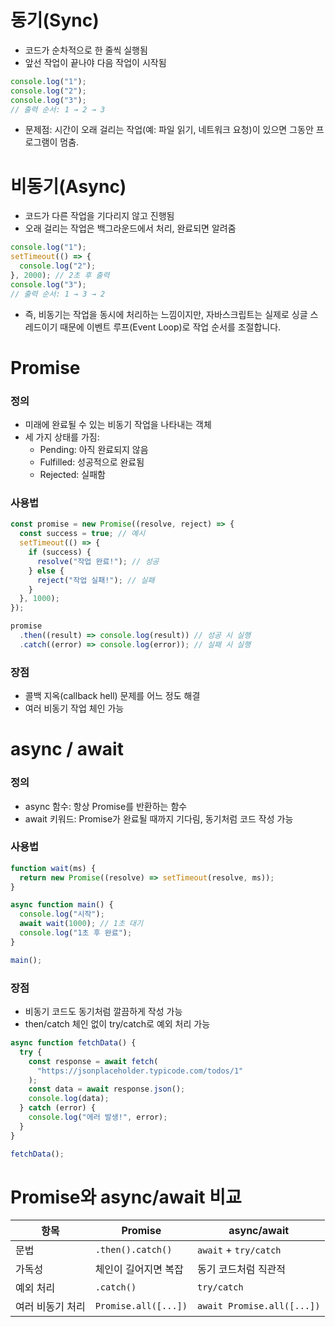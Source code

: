 # 동기(Sync)

- 코드가 순차적으로 한 줄씩 실행됨
- 앞선 작업이 끝나야 다음 작업이 시작됨

```js
console.log("1");
console.log("2");
console.log("3");
// 출력 순서: 1 → 2 → 3
```

- 문제점: 시간이 오래 걸리는 작업(예: 파일 읽기, 네트워크 요청)이 있으면 그동안 프로그램이 멈춤.

# 비동기(Async)

- 코드가 다른 작업을 기다리지 않고 진행됨
- 오래 걸리는 작업은 백그라운드에서 처리, 완료되면 알려줌

```js
console.log("1");
setTimeout(() => {
  console.log("2");
}, 2000); // 2초 후 출력
console.log("3");
// 출력 순서: 1 → 3 → 2
```

- 즉, 비동기는 작업을 동시에 처리하는 느낌이지만, 자바스크립트는 실제로 싱글 스레드이기 때문에 이벤트 루프(Event Loop)로 작업 순서를 조절합니다.

# Promise

### 정의

- 미래에 완료될 수 있는 비동기 작업을 나타내는 객체
- 세 가지 상태를 가짐:
  - Pending: 아직 완료되지 않음
  - Fulfilled: 성공적으로 완료됨
  - Rejected: 실패함

### 사용법

```js
const promise = new Promise((resolve, reject) => {
  const success = true; // 예시
  setTimeout(() => {
    if (success) {
      resolve("작업 완료!"); // 성공
    } else {
      reject("작업 실패!"); // 실패
    }
  }, 1000);
});

promise
  .then((result) => console.log(result)) // 성공 시 실행
  .catch((error) => console.log(error)); // 실패 시 실행
```

### 장점

- 콜백 지옥(callback hell) 문제를 어느 정도 해결
- 여러 비동기 작업 체인 가능

# async / await

### 정의

- async 함수: 항상 Promise를 반환하는 함수
- await 키워드: Promise가 완료될 때까지 기다림, 동기처럼 코드 작성 가능

### 사용법

```js
function wait(ms) {
  return new Promise((resolve) => setTimeout(resolve, ms));
}

async function main() {
  console.log("시작");
  await wait(1000); // 1초 대기
  console.log("1초 후 완료");
}

main();
```

### 장점

- 비동기 코드도 동기처럼 깔끔하게 작성 가능
- then/catch 체인 없이 try/catch로 예외 처리 가능

```js
async function fetchData() {
  try {
    const response = await fetch(
      "https://jsonplaceholder.typicode.com/todos/1"
    );
    const data = await response.json();
    console.log(data);
  } catch (error) {
    console.log("에러 발생!", error);
  }
}

fetchData();
```

# Promise와 async/await 비교

| 항목             | Promise              | async/await                |
| ---------------- | -------------------- | -------------------------- |
| 문법             | `.then().catch()`    | `await` + `try/catch`      |
| 가독성           | 체인이 길어지면 복잡 | 동기 코드처럼 직관적       |
| 예외 처리        | `.catch()`           | `try/catch`                |
| 여러 비동기 처리 | `Promise.all([...])` | `await Promise.all([...])` |
